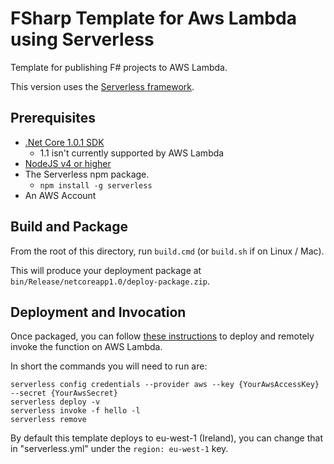 # FSharp Template for Aws Lambda using Serverless

Template for publishing F# projects to AWS Lambda.

This version uses the [Serverless framework](https://serverless.com/).

## Prerequisites

* [.Net Core 1.0.1 SDK](https://www.microsoft.com/net/download/core)
    * 1.1 isn't currently supported by AWS Lambda 
* [NodeJS v4 or higher](https://nodejs.org/en/)
* The Serverless npm package.
    * `npm install -g serverless` 
* An AWS Account

## Build and Package 

From the root of this directory, run `build.cmd` (or `build.sh` if on Linux / Mac).

This will produce your deployment package at `bin/Release/netcoreapp1.0/deploy-package.zip`.

## Deployment and Invocation

Once packaged, you can follow [these instructions](https://github.com/serverless/serverless#quick-start) to deploy and remotely invoke the function on AWS Lambda.

In short the commands you will need to run are:

```
serverless config credentials --provider aws --key {YourAwsAccessKey} --secret {YourAwsSecret}
serverless deploy -v
serverless invoke -f hello -l
serverless remove
```

By default this template deploys to eu-west-1 (Ireland), you can change that in "serverless.yml" under the `region: eu-west-1` key.